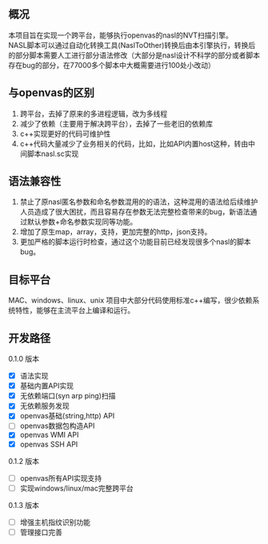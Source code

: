 ## 概况
本项目旨在实现一个跨平台，能够执行openvas的nasl的NVT扫描引擎。  
NASL脚本可以通过自动化转换工具(NaslToOther)转换后由本引擎执行，转换后的部分脚本需要人工进行部分语法修改（大部分是nasl设计不科学的部分或者脚本存在bug的部分，在77000多个脚本中大概需要进行100处小改动） 

## 与openvas的区别
1. 跨平台，去掉了原来的多进程逻辑，改为多线程
2. 减少了依赖（主要用于解决跨平台），去掉了一些老旧的依赖库
3. c++实现更好的代码可维护性  
4. c++代码大量减少了业务相关的代码，比如，比如API内置host这种，转由中间脚本nasl.sc实现

## 语法兼容性
1. 禁止了原nasl匿名参数和命名参数混用的的语法，这种混用的语法给后续维护人员造成了很大困扰，而且容易存在参数无法完整检查带来的bug，新语法通过默认参数+命名参数实现同等功能。
2. 增加了原生map，array，支持，更加完整的http，json支持。
3. 更加严格的脚本运行时检查，通过这个功能目前已经发现很多个nasl的脚本bug。

## 目标平台
MAC、windows、linux、unix
项目中大部分代码使用标准c++编写，很少依赖系统特性，能够在主流平台上编译和运行。

## 开发路径
0.1.0 版本  
- [x] 语法实现  
- [x] 基础内置API实现  
- [x] 无依赖端口(syn arp ping)扫描  
- [x] 无依赖服务发现  
- [x] openvas基础(string,http) API  
- [ ] openvas数据包构造API  
- [x] openvas WMI API  
- [x] openvas SSH API  

0.1.2  版本  
- [ ] openvas所有API实现支持
- [ ] 实现windows/linux/mac完整跨平台

0.1.3  版本  
- [ ] 增强主机指纹识别功能
- [ ] 管理接口完善
